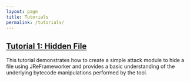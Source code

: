 ```yaml
---
layout: page
title: Tutorials
permalink: /tutorials/
---
```


## [Tutorial 1: Hidden File](/JReFrameworker/tutorial/hidden_file.md)
This tutorial demonstrates how to create a simple attack module to hide a file using JReFrameworker and provides a basic understanding of the underlying bytecode manipulations performed by the tool.